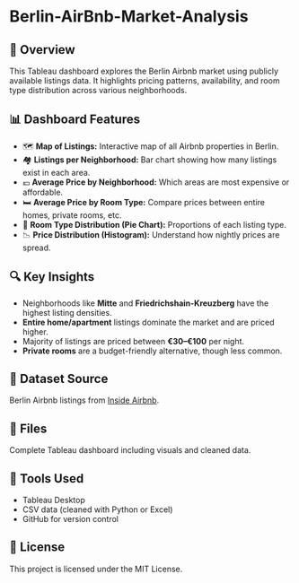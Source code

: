 # Berlin-AirBnb-Market-Analysis
## 📌 Overview  
This Tableau dashboard explores the Berlin Airbnb market using publicly available listings data. It highlights pricing patterns, availability, and room type distribution across various neighborhoods.

## 📊 Dashboard Features  
- 🗺️ **Map of Listings:** Interactive map of all Airbnb properties in Berlin.  
- 🏘️ **Listings per Neighborhood:** Bar chart showing how many listings exist in each area.  
- 💶 **Average Price by Neighborhood:** Which areas are most expensive or affordable.  
- 🛏️ **Average Price by Room Type:** Compare prices between entire homes, private rooms, etc.  
- 🧁 **Room Type Distribution (Pie Chart):** Proportions of each listing type.  
- 📉 **Price Distribution (Histogram):** Understand how nightly prices are spread.

## 🔍 Key Insights  
- Neighborhoods like **Mitte** and **Friedrichshain-Kreuzberg** have the highest listing densities.  
- **Entire home/apartment** listings dominate the market and are priced higher.  
- Majority of listings are priced between **€30–€100** per night.  
- **Private rooms** are a budget-friendly alternative, though less common.

## 📂 Dataset Source  
Berlin Airbnb listings from [Inside Airbnb](http://insideairbnb.com/get-the-data.html).  


## 📁 Files  
Complete Tableau dashboard including visuals and cleaned data.  

## 🧰 Tools Used  
- Tableau Desktop  
- CSV data (cleaned with Python or Excel)  
- GitHub for version control

## 📄 License  
This project is licensed under the MIT License.

